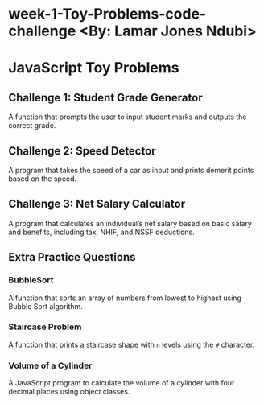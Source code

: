 # week-1-Toy-Problems-code-challenge <By: Lamar Jones Ndubi>

# JavaScript Toy Problems

## Challenge 1: Student Grade Generator
A function that prompts the user to input student marks and outputs the correct grade.

## Challenge 2: Speed Detector
A program that takes the speed of a car as input and prints demerit points based on the speed.

## Challenge 3: Net Salary Calculator
A program that calculates an individual’s net salary based on basic salary and benefits, including tax, NHIF, and NSSF deductions.

## Extra Practice Questions
### BubbleSort
A function that sorts an array of numbers from lowest to highest using Bubble Sort algorithm.

### Staircase Problem
A function that prints a staircase shape with `n` levels using the `#` character.

### Volume of a Cylinder
A JavaScript program to calculate the volume of a cylinder with four decimal places using object classes.
